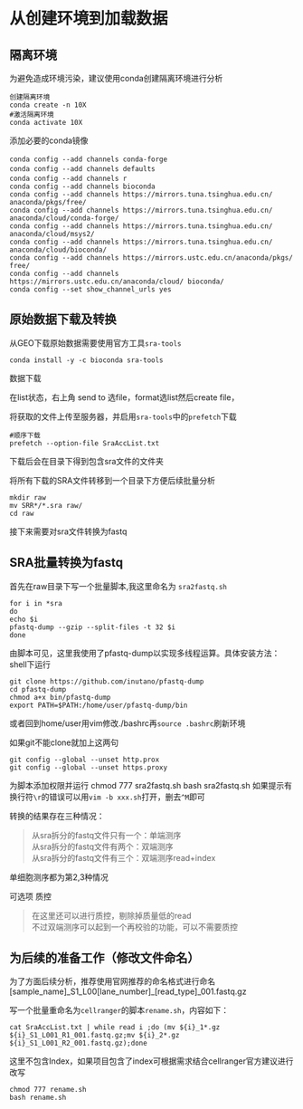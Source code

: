 # 从创建环境到加载数据
## 隔离环境
为避免造成环境污染，建议使用conda创建隔离环境进行分析

    创建隔离环境
    conda create -n 10X
    #激活隔离环境
    conda activate 10X

添加必要的conda镜像  

    conda config --add channels conda-forge　　　
    conda config --add channels defaults　　　
    conda config --add channels r　　　
    conda config --add channels bioconda
    conda config --add channels https://mirrors.tuna.tsinghua.edu.cn/   anaconda/pkgs/free/
    conda config --add channels https://mirrors.tuna.tsinghua.edu.cn/   anaconda/cloud/conda-forge/
    conda config --add channels https://mirrors.tuna.tsinghua.edu.cn/   anaconda/cloud/msys2/
    conda config --add channels https://mirrors.tuna.tsinghua.edu.cn/   anaconda/cloud/bioconda/
    conda config --add channels https://mirrors.ustc.edu.cn/anaconda/pkgs/  free/
    conda config --add channels https://mirrors.ustc.edu.cn/anaconda/cloud/ bioconda/
    conda config --set show_channel_urls yes

## 原始数据下载及转换
从GEO下载原始数据需要使用官方工具`sra-tools`

    conda install -y -c bioconda sra-tools

数据下载

在list状态，右上角 send to 选file，format选list然后create file，

将获取的文件上传至服务器，并启用`sra-tools`中的`prefetch`下载

    #顺序下载
    prefetch --option-file SraAccList.txt

下载后会在目录下得到包含sra文件的文件夹

将所有下载的SRA文件转移到一个目录下方便后续批量分析

    mkdir raw
    mv SRR*/*.sra raw/
    cd raw

接下来需要对sra文件转换为fastq

## SRA批量转换为fastq
首先在raw目录下写一个批量脚本,我这里命名为 `sra2fastq.sh`

    for i in *sra  
    do  
    echo $i  
    pfastq-dump --gzip --split-files -t 32 $i  
    done

由脚本可见，这里我使用了pfastq-dump以实现多线程运算。具体安装方法：shell下运行

    git clone https://github.com/inutano/pfastq-dump
    cd pfastq-dump
    chmod a+x bin/pfastq-dump
    export PATH=$PATH:/home/user/pfastq-dump/bin
或者回到home/user用vim修改./bashrc再`source .bashrc`刷新环境

如果git不能clone就加上这两句

    git config --global --unset http.prox
    git config --global --unset https.proxy


为脚本添加权限并运行
    chmod 777 sra2fastq.sh
    bash sra2fastq.sh
如果提示有换行符`\r`的错误可以用`vim -b xxx.sh`打开，删去`^M`即可

转换的结果存在三种情况：
>从sra拆分的fastq文件只有一个：单端测序  
从sra拆分的fastq文件有两个：双端测序  
从sra拆分的fastq文件有三个：双端测序read+index    

单细胞测序都为第2,3种情况

可选项 质控  
> 在这里还可以进行质控，剔除掉质量低的read  
不过双端测序可以起到一个再校验的功能，可以不需要质控

## 为后续的准备工作（修改文件命名）

为了方面后续分析，推荐使用官网推荐的命名格式进行命名  
    [sample_name]\_S1\_L00[lane_number]\_[read_type]\_001.fastq.gz

写一个批量重命名为`cellranger`的脚本`rename.sh`，内容如下：

    cat SraAccList.txt | while read i ;do (mv ${i}_1*.gz ${i}_S1_L001_R1_001.fastq.gz;mv ${i}_2*.gz ${i}_S1_L001_R2_001.fastq.gz);done

这里不包含Index，如果项目包含了index可根据需求结合cellranger官方建议进行改写

    chmod 777 rename.sh
    bash rename.sh
